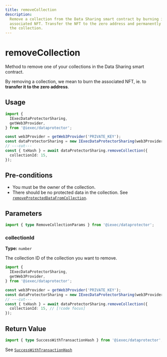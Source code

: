 ```yaml
---
title: removeCollection
description:
  Remove a collection from the Data Sharing smart contract by burning its
  associated NFT. Transfer the NFT to the zero address and permanently remove
  the collection.
---
```


# removeCollection <ChainNotSupportedBadge />

Method to remove one of your collections in the Data Sharing smart contract.

By removing a collection, we mean to burn the associated NFT, ie. to **transfer
it to the zero address**.

## Usage

```ts twoslash
import {
  IExecDataProtectorSharing,
  getWeb3Provider,
} from '@iexec/dataprotector';

const web3Provider = getWeb3Provider('PRIVATE_KEY');
const dataProtectorSharing = new IExecDataProtectorSharing(web3Provider);
// ---cut---
const { txHash } = await dataProtectorSharing.removeCollection({
  collectionId: 15,
});
```

## Pre-conditions

- You must be the owner of the collection.
- There should be no protected data in the collection. See
  [`removeProtectedDataFromCollection`](./removeProtectedDataFromCollection.md).

## Parameters

```ts twoslash
import { type RemoveCollectionParams } from '@iexec/dataprotector';
```

### collectionId <RequiredBadge />

**Type:** `number`

The collection ID of the collection you want to remove.

```ts twoslash
import {
  IExecDataProtectorSharing,
  getWeb3Provider,
} from '@iexec/dataprotector';

const web3Provider = getWeb3Provider('PRIVATE_KEY');
const dataProtectorSharing = new IExecDataProtectorSharing(web3Provider);
// ---cut---
const { txHash } = await dataProtectorSharing.removeCollection({
  collectionId: 15, // [!code focus]
});
```

## Return Value

```ts twoslash
import { type SuccessWithTransactionHash } from '@iexec/dataprotector';
```

See [`SuccessWithTransactionHash`](../../types.md#successwithtransactionhash)

<script setup>
import RequiredBadge from '@/components/RequiredBadge.vue'
import ChainNotSupportedBadge from '@/components/ChainNotSupportedBadge.vue'
</script>

